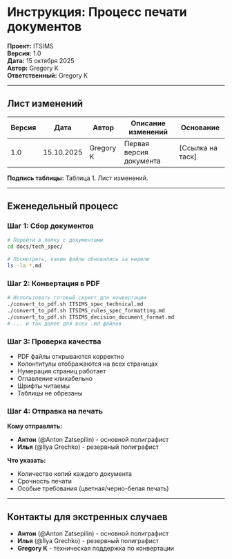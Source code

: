 # Инструкция: Процесс печати документов

**Проект:** ITSIMS  
**Версия:** 1.0  
**Дата:** 15 октября 2025  
**Автор:** Gregory K  
**Ответственный:** Gregory K

---

## Лист изменений

| Версия | Дата | Автор | Описание изменений | Основание |
|--------|------|-------|--------------------|-----------|
| 1.0 | 15.10.2025 | Gregory K | Первая версия документа | [Ссылка на таск] |

**Подпись таблицы:** Таблица 1. Лист изменений.

---

## Еженедельный процесс

### Шаг 1: Сбор документов

```bash
# Перейти в папку с документами
cd docs/tech_spec/

# Посмотреть, какие файлы обновились за неделю
ls -la *.md
```

### Шаг 2: Конвертация в PDF

```bash
# Использовать готовый скрипт для конвертации
./convert_to_pdf.sh ITSIMS_spec_technical.md
./convert_to_pdf.sh ITSIMS_rules_spec_formatting.md
./convert_to_pdf.sh ITSIMS_decision_document_format.md
# ... и так далее для всех .md файлов
```

### Шаг 3: Проверка качества

- PDF файлы открываются корректно
- Колонтитулы отображаются на всех страницах
- Нумерация страниц работает
- Оглавление кликабельно
- Шрифты читаемы
- Таблицы не обрезаны

### Шаг 4: Отправка на печать

**Кому отправлять:**

- **Антон** (@Anton Zatsepilin) - основной полиграфист
- **Илья** (@Ilya Grechko) - резервный полиграфист

**Что указать:**

- Количество копий каждого документа
- Срочность печати
- Особые требования (цветная/черно-белая печать)

---

## Контакты для экстренных случаев

- **Антон** (@Anton Zatsepilin) - основной полиграфист
- **Илья** (@Ilya Grechko) - резервный полиграфист  
- **Gregory K** - техническая поддержка по конвертации
